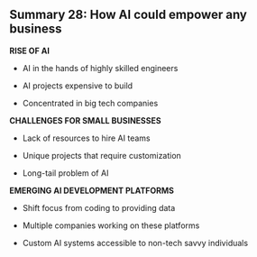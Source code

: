 ## Summary 28: How AI could empower any business

**RISE OF AI**

- AI in the hands of highly skilled engineers
- AI projects expensive to build
- Concentrated in big tech companies

**CHALLENGES FOR SMALL BUSINESSES**

- Lack of resources to hire AI teams
- Unique projects that require customization
- Long-tail problem of AI

**EMERGING AI DEVELOPMENT PLATFORMS**

- Shift focus from coding to providing data
- Multiple companies working on these platforms
- Custom AI systems accessible to non-tech savvy individuals